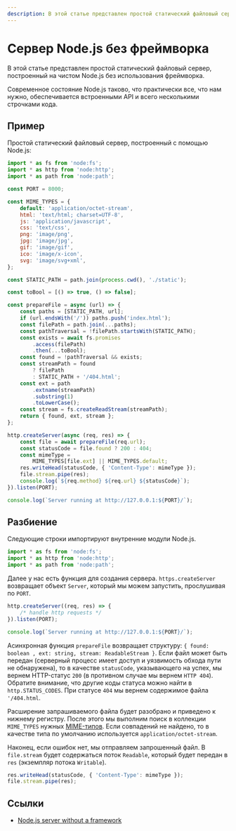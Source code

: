 ```yaml
---
description: В этой статье представлен простой статический файловый сервер, построенный на чистом Node.js без использования фреймворка
---
```


# Сервер Node.js без фреймворка

В этой статье представлен простой статический файловый сервер, построенный на чистом Node.js без использования фреймворка.

Современное состояние Node.js таково, что практически все, что нам нужно, обеспечивается встроенными API и всего несколькими строчками кода.

## Пример

Простой статический файловый сервер, построенный с помощью Node.js:

```js
import * as fs from 'node:fs';
import * as http from 'node:http';
import * as path from 'node:path';

const PORT = 8000;

const MIME_TYPES = {
    default: 'application/octet-stream',
    html: 'text/html; charset=UTF-8',
    js: 'application/javascript',
    css: 'text/css',
    png: 'image/png',
    jpg: 'image/jpg',
    gif: 'image/gif',
    ico: 'image/x-icon',
    svg: 'image/svg+xml',
};

const STATIC_PATH = path.join(process.cwd(), './static');

const toBool = [() => true, () => false];

const prepareFile = async (url) => {
    const paths = [STATIC_PATH, url];
    if (url.endsWith('/')) paths.push('index.html');
    const filePath = path.join(...paths);
    const pathTraversal = !filePath.startsWith(STATIC_PATH);
    const exists = await fs.promises
        .access(filePath)
        .then(...toBool);
    const found = !pathTraversal && exists;
    const streamPath = found
        ? filePath
        : STATIC_PATH + '/404.html';
    const ext = path
        .extname(streamPath)
        .substring(1)
        .toLowerCase();
    const stream = fs.createReadStream(streamPath);
    return { found, ext, stream };
};

http.createServer(async (req, res) => {
    const file = await prepareFile(req.url);
    const statusCode = file.found ? 200 : 404;
    const mimeType =
        MIME_TYPES[file.ext] || MIME_TYPES.default;
    res.writeHead(statusCode, { 'Content-Type': mimeType });
    file.stream.pipe(res);
    console.log(`${req.method} ${req.url} ${statusCode}`);
}).listen(PORT);

console.log(`Server running at http://127.0.0.1:${PORT}/`);
```

## Разбиение

Следующие строки импортируют внутренние модули Node.js.

```js
import * as fs from 'node:fs';
import * as http from 'node:http';
import * as path from 'node:path';
```

Далее у нас есть функция для создания сервера. `https.createServer` возвращает объект `Server`, который мы можем запустить, прослушивая по `PORT`.

```js
http.createServer((req, res) => {
    /* handle http requests */
}).listen(PORT);

console.log(`Server running at http://127.0.0.1:${PORT}/`);
```

Асинхронная функция `prepareFile` возвращает структуру: `{ found: boolean , ext: string, stream: ReadableStream }`. Если файл может быть передан (серверный процесс имеет доступ и уязвимость обхода пути не обнаружена), то в качестве `statusCode`, указывающего на успех, мы вернем HTTP-статус `200` (в противном случае мы вернем `HTTP 404`). Обратите внимание, что другие коды статуса можно найти в `http.STATUS_CODES`. При статусе `404` мы вернем содержимое файла `'/404.html`.

Расширение запрашиваемого файла будет разобрано и приведено к нижнему регистру. После этого мы выполним поиск в коллекции `MIME_TYPES` нужных [MIME-типов](https://hcdev.ru/html/list-mime-types/). Если совпадений не найдено, то в качестве типа по умолчанию используется `application/octet-stream`.

Наконец, если ошибок нет, мы отправляем запрошенный файл. В `file.stream` будет содержаться поток `Readable`, который будет передан в `res` (экземпляр потока `Writable`).

```js
res.writeHead(statusCode, { 'Content-Type': mimeType });
file.stream.pipe(res);
```

## Ссылки

-   [Node.js server without a framework](https://developer.mozilla.org/en-US/docs/Learn/Server-side/Node_server_without_framework)

